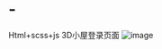 # -
Html+scss+js 3D小屋登录页面
![image](https://github.com/LIHUA-20/-/blob/main/Untitled%20%E2%80%91%20Made%20with%20FlexClip%20(1).gif)
